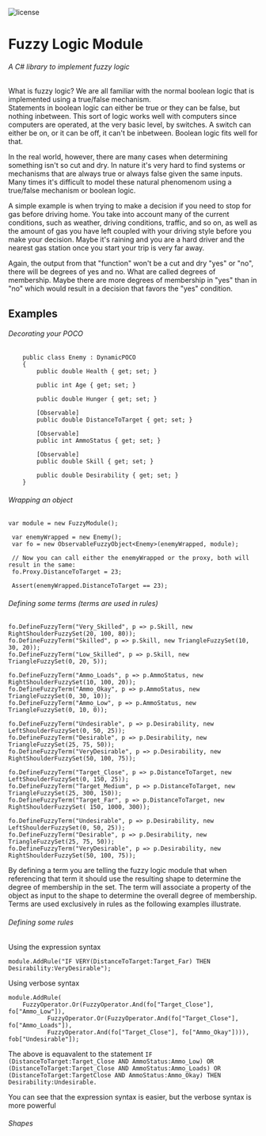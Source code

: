 ![license](https://img.shields.io/npm/l/ngclipboard.svg)

# Fuzzy Logic Module
###### A C# library to implement fuzzy logic

What is fuzzy logic?  We are all familiar with the normal boolean logic that is implemented using a true/false mechanism.  
Statements in boolean logic can either be true or they can be false, but nothing inbetween.  This sort of logic works well with 
computers since computers are operated, at the very basic level, by switches.  A switch can either be on, or it can be off, it can't 
be inbetween.  Boolean logic fits well for that.

In the real world, however, there are many cases when determining something isn't so cut and dry.  In nature it's very hard to find 
systems or mechanisms that are always true or always false given the same inputs.  Many times it's difficult to model these natural 
phenomenom using a true/false mechanism or boolean logic.  

A simple example is when trying to make a decision if you need to stop for gas before driving home.  You take into account many of 
the current conditions, such as weather, driving conditions, traffic, and so on, as well as the amount of gas you have left coupled 
with your driving style before you make your decision.  Maybe it's raining and you are a hard driver and the nearest gas station once 
you start your trip is very far away.  

Again, the output from that "function" won't be a cut and dry "yes" or "no", there will be degrees of yes and no.  What are called 
degrees of membership.  Maybe there are more degrees of membership in "yes" than in "no" which would result in a decision that favors 
the "yes" condition.

## Examples

###### Decorating your POCO
```
    public class Enemy : DynamicPOCO
    {
        public double Health { get; set; }

        public int Age { get; set; }
        
        public double Hunger { get; set; }

        [Observable]
        public double DistanceToTarget { get; set; }

        [Observable]
        public int AmmoStatus { get; set; }

        [Observable]
        public double Skill { get; set; }

        public double Desirability { get; set; }
    }
```

###### Wrapping an object
```
var module = new FuzzyModule();

 var enemyWrapped = new Enemy();
 var fo = new ObservableFuzzyObject<Enemy>(enemyWrapped, module);

 // Now you can call either the enemyWrapped or the proxy, both will result in the same:
 fo.Proxy.DistanceToTarget = 23;

 Assert(enemyWrapped.DistanceToTarget == 23);
```

###### Defining some terms (terms are used in rules)
```
fo.DefineFuzzyTerm("Very_Skilled", p => p.Skill, new RightShoulderFuzzySet(20, 100, 80));
fo.DefineFuzzyTerm("Skilled", p => p.Skill, new TriangleFuzzySet(10, 30, 20));
fo.DefineFuzzyTerm("Low_Skilled", p => p.Skill, new TriangleFuzzySet(0, 20, 5));

fo.DefineFuzzyTerm("Ammo_Loads", p => p.AmmoStatus, new RightShoulderFuzzySet(10, 100, 20));
fo.DefineFuzzyTerm("Ammo_Okay", p => p.AmmoStatus, new TriangleFuzzySet(0, 30, 10));
fo.DefineFuzzyTerm("Ammo_Low", p => p.AmmoStatus, new TriangleFuzzySet(0, 10, 0));

fo.DefineFuzzyTerm("Undesirable", p => p.Desirability, new LeftShoulderFuzzySet(0, 50, 25));
fo.DefineFuzzyTerm("Desirable", p => p.Desirability, new TriangleFuzzySet(25, 75, 50));
fo.DefineFuzzyTerm("VeryDesirable", p => p.Desirability, new RightShoulderFuzzySet(50, 100, 75));

fo.DefineFuzzyTerm("Target_Close", p => p.DistanceToTarget, new LeftShoulderFuzzySet(0, 150, 25));
fo.DefineFuzzyTerm("Target_Medium", p => p.DistanceToTarget, new TriangleFuzzySet(25, 300, 150));
fo.DefineFuzzyTerm("Target_Far", p => p.DistanceToTarget, new RightShoulderFuzzySet( 150, 1000, 300));

fo.DefineFuzzyTerm("Undesirable", p => p.Desirability, new LeftShoulderFuzzySet(0, 50, 25));
fo.DefineFuzzyTerm("Desirable", p => p.Desirability, new TriangleFuzzySet(25, 75, 50));
fo.DefineFuzzyTerm("VeryDesirable", p => p.Desirability, new RightShoulderFuzzySet(50, 100, 75));

```
By defining a term you are telling the fuzzy logic module that when referencing that term it should use the resulting shape to determine the degree of membership in the set.  The term will associate a property of the object as input to the shape to determine the overall degree of membership.  Terms are used exclusively in rules as the following examples illustrate.

###### Defining some rules

Using the expression syntax
```
module.AddRule("IF VERY(DistanceToTarget:Target_Far) THEN Desirability:VeryDesirable");
```

Using verbose syntax
```
module.AddRule(
    FuzzyOperator.Or(FuzzyOperator.And(fo["Target_Close"], fo["Ammo_Low"]),
           FuzzyOperator.Or(FuzzyOperator.And(fo["Target_Close"], fo["Ammo_Loads"]),
           FuzzyOperator.And(fo["Target_Close"], fo["Ammo_Okay"]))), fob["Undesirable"]);

```
The above is equavalent to the statement ```IF (DistanceToTarget:Target_Close AND AmmoStatus:Ammo_Low) OR (DistanceToTarget:Target_Close AND AmmoStatus:Ammo_Loads) OR (DistanceToTarget:TargetClose AND AmmoStatus:Ammo_Okay) THEN Desirability:Undesirable.```

You can see that the expression syntax is easier, but the verbose syntax is more powerful

###### Shapes


